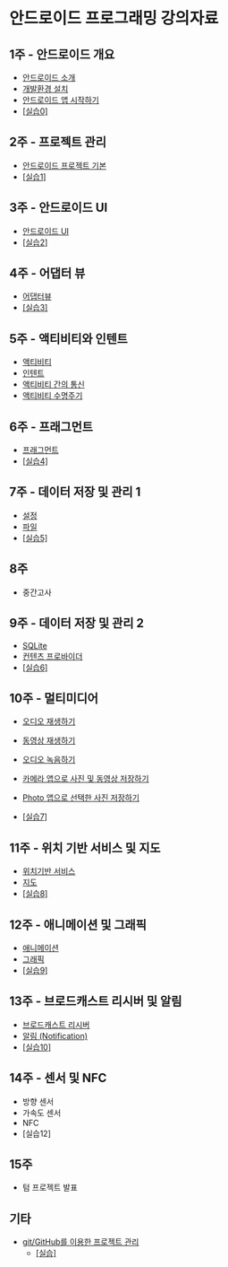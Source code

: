 
# 안드로이드 프로그래밍 강의자료


## 1주 - 안드로이드 개요

- [안드로이드 소개](intro-android/intro_android.html) 
- [개발환경 설치](intro-android/install_dev_env.html) 
- [안드로이드 앱 시작하기](intro-android/start-android-project.html)   
- [[실습0]](intro-android/안드로이드_시작하기_실습.html)

## 2주 - 프로젝트 관리	

- [안드로이드 프로젝트 기본](android-project/android_project_basic.html)
- [[실습1]](android-project/안드로이드_프로젝트_실습.html) 

## 3주 - 안드로이드 UI
 - [안드로이드 UI](android-ui/android_ui.html) 
 - [[실습2]](android-ui/안드로이드_UI_실습.html)
 
## 4주 - 어댑터 뷰 
- [어댑터뷰](adapter-view/adapterview.html)
- [[실습3]](adapter-view/adapterview-practice.html)

## 5주 - 액티비티와 인텐트
- [액티비티](activity-intent/activity-intent.html#1) 
- [인텐트](activity-intent/activity-intent.html#2) 
- [액티비티 간의 통신](activity-intent/activity-intent.html#3) 
- [액티비티 수명주기](activity-intent/activity-intent.html#4) 

## 6주 - 프래그먼트
- [프래그먼트](fragment/fragment.html) 
- [[실습4]](fragment/fragment-practice.html)

## 7주 - 데이터 저장 및 관리 1
- [설정](data-management/sharedpreferences.html) 
- [파일](data-management/file.html) 
- [[실습5]](data-management/datamanagement_lab.html)

## 8주 
- 중간고사

## 9주 - 데이터 저장 및 관리 2
- [SQLite](data-management/sqlite.html) 
- [컨텐츠 프로바이더](data-management/content-provider.html) 
-  [[실습6]](data-management/sqlite-content-provider-lab.html)

## 10주 - 멀티미디어
- [오디오 재생하기](multimedia/multimedia.html#1)
- [동영상 재생하기](multimedia/multimedia.html#2)
- [오디오 녹음하기](multimedia/multimedia.html#3)
- [카메라 앱으로 사진 및 동영상 저장하기](multimedia/multimedia.html#4)
- [Photo 앱으로 선택한 사진 저장하기](multimedia/multimedia.html#5)

-  [[실습7]](multimedia/multimedia_lab.html)

## 11주 - 위치 기반 서비스 및 지도
- [위치기반 서비스](location_map/location.html) 
- [지도](location_map/map.html) 
-  [[실습8]](location_map/location-map-lab.html)

## 12주 - 애니메이션 및 그래픽
- [애니메이션](animation-graphics/animation.html) 
- [그래픽](animation-graphics/graphics.html) 
-  [[실습9]](animation-graphics/animation_lab.html)

## 13주 - 브로드캐스트 리시버 및 알림
- [브로드캐스트 리시버](broadcast_notification/broadcast_receiver.html)
- [알림 (Notification)](broadcast_notification/notification.html)
-  [[실습10]](broadcast_notification/broadcast-notification-lab.html)

## 14주 - 센서 및 NFC
- 방향 센서
- 가속도 센서
- NFC
- [실습12]

## 15주  
- 텀 프로젝트 발표

## 기타
- [git/GitHub를 이용한 프로젝트 관리](android-project/git_github.html)
	- [[실습]](android-project/git_github_실습.html)
